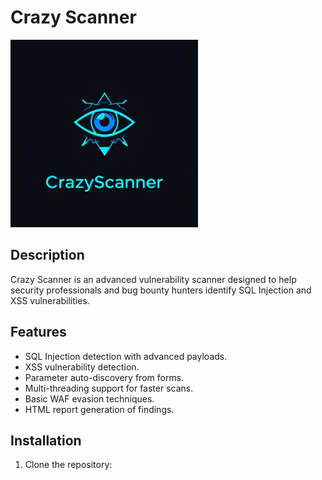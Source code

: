# Crazy Scanner

<img src="https://raw.githubusercontent.com/Akkaiaj/CrazyScanner/main/a08a504c-077f-48d3-babb-5782437734b3.jpg" alt="CrazyScanner Logo" width="300">


## Description

Crazy Scanner is an advanced vulnerability scanner designed to help security professionals and bug bounty hunters identify SQL Injection and XSS vulnerabilities.

## Features

- SQL Injection detection with advanced payloads.
- XSS vulnerability detection.
- Parameter auto-discovery from forms.
- Multi-threading support for faster scans.
- Basic WAF evasion techniques.
- HTML report generation of findings.

## Installation

1. Clone the repository:

